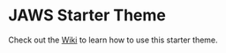 
# JAWS Starter Theme

Check out the [Wiki](https://github.com/rossberenson/JAWS/wiki) to learn how to use this starter theme.
